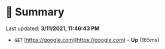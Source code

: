 # 📖 Summary
Last updated: **3/11/2021, 11:46:43 PM**

- `GET` [https://google.com](https://google.com) - **Up** (165ms)
